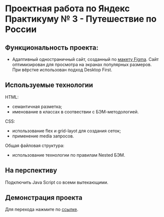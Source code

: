 # Проектная работа по Яндекс Практикуму № 3 - Путешествие по России

## Функциональность проекта:
* Адаптивный одностраничный сайт, созданный по [макету Figma](https://www.figma.com/file/5S2WSbEFL6awjVWJ0NWL8Q/Sprint-3_-Russia-_-desktop-mobile?node-id=28503%3A0). Сайт оптимизирован для просмотра на экранах популярных размеров. При вёрстке использован подход Desktop First.

## Используемые технологии

HTML:
* семантичная разметка;
* именование в классах в соотвествии с БЭМ-методологией.

CSS:
* использование flex и grid-layot для создания сеток;
* применение media запросов.

Общая файловая структура:
* использование технологии по правилам Nested БЭМ.

## На перспективу
Подключить Java Script со всеми вытекающими.

## Демонстрация проекта
Для перехода нажмите по [ссылке](https://f1des.github.io/russian-travel/).